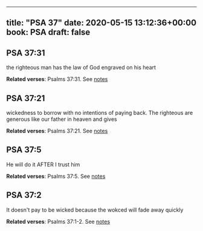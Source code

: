 
---
title: "PSA 37"
date: 2020-05-15 13:12:36+00:00
book: PSA
draft: false
---

## PSA 37:31

the righteous man has the law of God engraved on his heart

**Related verses**: Psalms 37:31. See [notes](https://my.bible.com/notes/3430037696826565022)


## PSA 37:21

wickedness to borrow with no intentions of paying back. The righteous are generous like our father in heaven and gives

**Related verses**: Psalms 37:21. See [notes](https://my.bible.com/notes/3430036305777254800)


## PSA 37:5

He will do it AFTER I trust him

**Related verses**: Psalms 37:5. See [notes](https://my.bible.com/notes/3430032275453763921)


## PSA 37:2

It doesn't pay to be wicked because the wokced will fade away quickly

**Related verses**: Psalms 37:1-2. See [notes](https://my.bible.com/notes/3430024346616979644)

